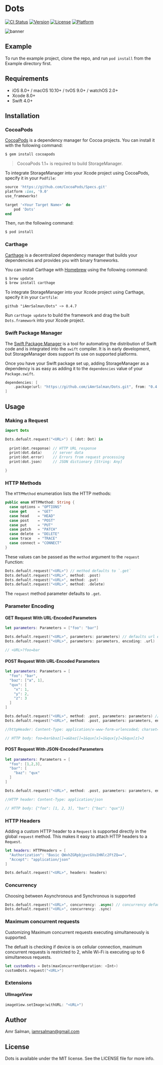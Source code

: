 # Dots

[![CI Status](http://img.shields.io/travis/iAmrSalman/Dots.svg?style=flat)](https://travis-ci.org/iAmrSalman/Dots)
[![Version](https://img.shields.io/cocoapods/v/Dots.svg?style=flat)](http://cocoapods.org/pods/Dots)
[![License](https://img.shields.io/cocoapods/l/Dots.svg?style=flat)](http://cocoapods.org/pods/Dots)
[![Platform](https://img.shields.io/cocoapods/p/Dots.svg?style=flat)](http://cocoapods.org/pods/Dots)

![banner](https://user-images.githubusercontent.com/10261166/31719687-919810aa-b414-11e7-9834-b8463be9e334.png)

## Example

To run the example project, clone the repo, and run `pod install` from the Example directory first.

## Requirements

- iOS 8.0+ / macOS 10.10+ / tvOS 9.0+ / watchOS 2.0+
- Xcode 8.0+
- Swift 4.0+

## Installation


### CocoaPods

[CocoaPods](http://cocoapods.org) is a dependency manager for Cocoa projects. You can install it with the following command:

```bash
$ gem install cocoapods
```

> CocoaPods 1.1+ is required to build StorageManager.

To integrate StorageManager into your Xcode project using CocoaPods, specify it in your `Podfile`:

```ruby
source 'https://github.com/CocoaPods/Specs.git'
platform :ios, '9.0'
use_frameworks!

target '<Your Target Name>' do
    pod 'Dots'
end
```

Then, run the following command:

```bash
$ pod install
```

### Carthage

[Carthage](https://github.com/Carthage/Carthage) is a decentralized dependency manager that builds your dependencies and provides you with binary frameworks.

You can install Carthage with [Homebrew](http://brew.sh/) using the following command:

```bash
$ brew update
$ brew install carthage
```

To integrate StorageManager into your Xcode project using Carthage, specify it in your `Cartfile`:

```ogdl
github "iAmrSalman/Dots" ~> 0.4.7
```

Run `carthage update` to build the framework and drag the built `Dots.framework` into your Xcode project.

### Swift Package Manager

The [Swift Package Manager](https://swift.org/package-manager/) is a tool for automating the distribution of Swift code and is integrated into the `swift` compiler. It is in early development, but StorageManager does support its use on supported platforms. 

Once you have your Swift package set up, adding StorageManager as a dependency is as easy as adding it to the `dependencies` value of your `Package.swift`.

```swift
dependencies: [
    .package(url: "https://github.com/iAmrSalman/Dots.git", from: "0.4.7")
]
```

## Usage

### Making a Request

```swift
import Dots

Dots.defualt.request("<URL>") { (dot: Dot) in
    
  print(dot.response) // HTTP URL response
  print(dot.data)     // server data
  print(dot.error)    // Errors from request processing
  print(dot.json)     // JSON dictionary [String: Any]

}
```

### HTTP Methods

The `HTTPMethod` enumeration lists the HTTP methods:

```swift
public enum HTTPMethod: String {
  case options = "OPTIONS"
  case get     = "GET"
  case head    = "HEAD"
  case post    = "POST"
  case put     = "PUT"
  case patch   = "PATCH"
  case delete  = "DELETE"
  case trace   = "TRACE"
  case connect = "CONNECT"
}
```

These values can be passed as the `method` argument to the `request` Function:

```swift
Dots.defualt.request("<URL>") // method defaults to `.get`
Dots.defualt.request("<URL>", method: .post)
Dots.defualt.request("<URL>", method: .put)
Dots.defualt.request("<URL>", method: .delete)
```

The `request` method parameter defaults to `.get`.

### Parameter Encoding

#### GET Request With URL-Encoded Parameters

```swift
let parameters: Parameters = ["foo": "bar"]

Dots.defualt.request("<URL>", parameters: parameters) // defaults url encoding
Dots.defualt.request("<URL>", parameters: parameters, encoding: .url)

// <URL>?foo=bar
```

#### POST Request With URL-Encoded Parameters

```swift
let parameters: Parameters = [
  "foo": "bar",
  "baz": ["a", 1],
  "qux": [
    "x": 1,
    "y": 2,
    "z": 3
  ]
]

Dots.defualt.request("<URL>", method: .post, parameters: parameters) // defaults url encoding
Dots.defualt.request("<URL>", method: .post, parameters: parameters, encoding: .url)

//httpHeader: Content-Type: application/x-www-form-urlencoded; charset=utf-8

// HTTP body: foo=bar&baz[]=a&baz[]=1&qux[x]=1&qux[y]=2&qux[z]=3

```

#### POST Request With JSON-Encoded Parameters

```swift
let parameters: Parameters = [
  "foo": [1,2,3],
  "bar": [
    "baz": "qux"
  ]
]

Dots.defualt.request("<URL>", method: .post, parameters: parameters, encoding: .json)

//HTTP header: Content-Type: application/json

// HTTP body: {"foo": [1, 2, 3], "bar": {"baz": "qux"}}

```

### HTTP Headers

Adding a custom HTTP header to a `Request` is supported directly in the global `request` method. This makes it easy to attach HTTP headers to a `Request`.

```swift
let headers: HTTPHeaders = [
  "Authorization": "Basic QWxhZGRpbjpvcGVuIHNlc2FtZQ==",
  "Accept": "application/json"
]

Dots.defualt.request("<URL>", headers: headers)
```

### Concurrency

Choosing between Asynchronous and Synchronous is supported

```swift
Dots.defualt.request("<URL>", concurrency: .async) // concurrency defaults to `.async`
Dots.defualt.request("<URL>", concurrency: .sync)
```

### Maximum concurrent requests

Customizing Maximum concurrent requests executing simultaneously is supported.

The defualt is checking if device is on cellular connection, maximum concurrent requests is restricted to 2, while Wi-Fi is executing up to 6 simultaneous requests.

```swift
let customDots = Dots(maxConcurrentOperation: <Int>)
customDots.request("<URL>") 
```

### Extensions

#### UIImageView

```swift
imageView.setImage(withURL: "<URL>")
```

## Author

Amr Salman, iamrsalman@gmail.com

## License

Dots is available under the MIT license. See the LICENSE file for more info.
